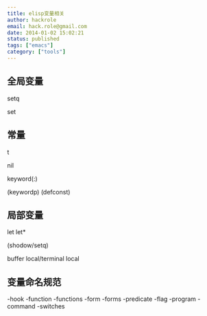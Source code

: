 ```yaml
---
title: elisp变量相关
author: hackrole
email: hack.role@gmail.com
date: 2014-01-02 15:02:21
status: published
tags: ["emacs"]
category: ["tools"]
---
```





全局变量
--------


setq

set

常量
----

t

nil

keyword(:)

(keywordp)
(defconst)

局部变量
--------


let
let*

(shodow/setq)

buffer local/terminal local 

变量命名规范
------------

-hook
-function
-functions
-form
-forms
-predicate
-flag
-program
-command
-switches
